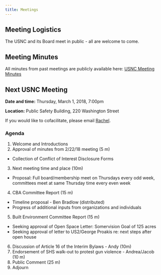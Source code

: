 ```yaml
---
title: Meetings
---
```


## Meeting Logistics

The USNC and its Board meet in public - all are welcome to come.

## Meeting Minutes

All minutes from past meetings are publicly available here: [USNC Meeting Minutes](https://drive.google.com/open?id=1cYUa0aivIIH-yvfJe61SUdinDMtkb1WO)

## Next USNC Meeting

**Date and time:** Thursday, March 1, 2018, 7:00pm

**Location:** Public Safety Building, 220 Washington Street

If you would like to cofacilitate, please email [Rachel](mailto:rachjweil@gmail.com).

### Agenda

1. Welcome and Introductions
2. Approval of minutes from 2/22/18 meeting (5 m)
  * Collection of Conflict of Interest Disclosure Forms
3. Next meeting time and place (10m)
  * Proposal: Full board/membership meet on Thursdays every odd week, committees meet at same Thursday time every even week
4. CBA Committee Report (15 m)
  * Timeline proposal - Ben Bradlow (distributed)
  * Progress of additional inputs from organizations and individuals
5. Built Environment Committee Report (15 m)
  * Seeking approval of Open Space Letter: Somervision Goal of 125 acres
  * Seeking approval of letter to US2/George Proakis re: next steps after open house
6. Discussion of Article 16 of the Interim Bylaws - Andy (10m)
7. Endorsement of SHS walk-out to protest gun violence - Andrea/Jacob (10 m)
8. Public Comment (25 m)
9. Adjourn
